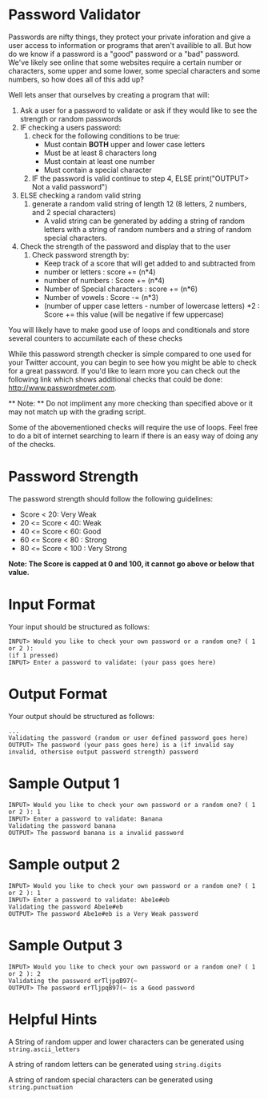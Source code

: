 # Password Validator

Passwords are nifty things, they protect your private inforation and give a user access to information or programs that aren't availible to all. But how do we know if a password is a "good" password or a "bad" password. We've likely see online that some websites require a certain number or characters, some upper and some lower, some special characters and some numbers, so how does all of this add up?

Well lets anser that ourselves by creating a program that will:

1. Ask a user for a password to validate or ask if they would like to see the strength or random passwords
2. IF checking a users password:
   1. check for the following conditions to be true:
      * Must contain **BOTH** upper and lower case letters
      * Must be at least 8 characters long
      * Must contain at least one number
      * Must contain a special character
   2. IF the password is valid continue to step 4, ELSE print("OUTPUT> Not a valid password")
3. ELSE checking a random valid string
   1. generate a random valid string of length 12 (8 letters, 2 numbers, and 2 special characters)
      * A valid string can be generated by adding a string of random letters with a string of random numbers and a string of random special characters.    
4. Check the strength of the password and display that to the user
   1. Check password strength by:
      * Keep track of a score that will get added to and subtracted from
      * number or letters : score += (n*4)
      * number of numbers : Score += (n*4)
      * Number of Special characters : score += (n*6)
      * Number of vowels : Score -= (n*3)
      * (number of upper case letters - number of lowercase letters) *2 : Score += this value (will be negative if few uppercase)
  
You will likely have to make good use of loops and conditionals and store several counters to accumilate each of these checks

While this password strength checker is simple compared to one used for your Twitter account, you can begin to see how you might be able to check for a great password. If you'd like to learn more you can check out the following link which shows additional checks that could be done: http://www.passwordmeter.com.

** Note: ** Do not impliment any more checking than specified above or it may not match up with the grading script.

Some of the abovementioned checks will require the use of loops. Feel free to do a bit of internet searching to learn if there is an easy way of doing any of the checks.

# Password Strength
The password strength should follow the following guidelines:
* Score < 20: Very Weak
* 20 <= Score < 40: Weak
* 40 <= Score < 60: Good
* 60 <= Score < 80 : Strong
* 80 <= Score < 100 : Very Strong

**Note: The Score is capped at 0 and 100, it cannot go above or below that value.**

# Input Format
Your input should be structured as follows:
```
INPUT> Would you like to check your own password or a random one? ( 1 or 2 ):
(if 1 pressed)
INPUT> Enter a password to validate: (your pass goes here)
```

# Output Format
Your output should be structured as follows:
```
...
Validating the password (random or user defined password goes here)
OUTPUT> The password (your pass goes here) is a (if invalid say invalid, othersise output password strength) password
```

# Sample Output 1
```
INPUT> Would you like to check your own password or a random one? ( 1 or 2 ): 1
INPUT> Enter a password to validate: Banana
Validating the password banana
OUTPUT> The password banana is a invalid password
```

# Sample output 2
```
INPUT> Would you like to check your own password or a random one? ( 1 or 2 ): 1
INPUT> Enter a password to validate: Abe1e#eb
Validating the password Abe1e#eb
OUTPUT> The password Abe1e#eb is a Very Weak password
```

# Sample Output 3
```
INPUT> Would you like to check your own password or a random one? ( 1 or 2 ): 2
Validating the password erTljpqB97(~
OUTPUT> The password erTljpqB97(~ is a Good password
```
      
# Helpful Hints
A String of random upper and lower characters can be generated using `string.ascii_letters`

A string of random letters can be generated using `string.digits`

A string of random special characters can be generated using `string.punctuation`
